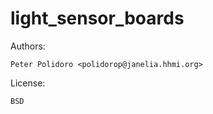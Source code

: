 # light_sensor_boards

Authors:

    Peter Polidoro <polidorop@janelia.hhmi.org>

License:

    BSD
